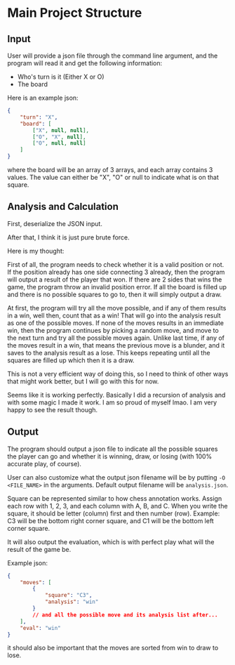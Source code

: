 # Main Project Structure

## Input

User will provide a json file through the command line argument, and the program will read it and
get the following information:

-   Who's turn is it (Either X or O)
-   The board

Here is an example json:

```json
{
    "turn": "X",
    "board": [
        ["X", null, null],
        ["O", "X", null],
        ["O", null, null]
    ]
}
```

where the board will be an array of 3 arrays, and each array contains 3 values. The value can either
be "X", "O" or null to indicate what is on that square.

## Analysis and Calculation

First, deserialize the JSON input.

After that, I think it is just pure brute force.

Here is my thought:

First of all, the program needs to check whether it is a valid position or not. If the position
already has one side connecting 3 already, then the program will output a result of the player that
won. If there are 2 sides that wins the game, the program throw an invalid position error. If all
the board is filled up and there is no possible squares to go to, then it will simply output a draw.

At first, the program will try all the move possible, and if any of them results in a win, well
then, count that as a win! That will go into the analysis result as one of the possible moves. If
none of the moves results in an immediate win, then the program continues by picking a random move,
and move to the next turn and try all the possible moves again. Unlike last time, if any of the
moves result in a win, that means the previous move is a blunder, and it saves to the analysis
result as a lose. This keeps repeating until all the squares are filled up which then it is a draw.

This is not a very efficient way of doing this, so I need to think of other ways that might work
better, but I will go with this for now.

Seems like it is working perfectly. Basically I did a recursion of analysis and with some magic I made it work. I am so proud of myself lmao. I am very happy to see the result though.

## Output

The program should output a json file to indicate all the possible squares the player can go and
whether it is winning, draw, or losing (with 100% accurate play, of course).

User can also customize what the output json filename will be by putting `-O <FILE_NAME>` in the
arguments. Default output filename will be `analysis.json`.

Square can be represented similar to how chess annotation works. Assign each row with 1, 2, 3, and
each column with A, B, and C. When you write the square, it should be letter (column) first and then
number (row). Example: C3 will be the bottom right corner square, and C1 will be the bottom left
corner square.

It will also output the evaluation, which is with perfect play what will the result of the game be.

Example json:

```json
{
    "moves": [
        {
            "square": "C3",
            "analysis": "win"
        }
        // and all the possible move and its analysis list after...
    ],
    "eval": "win"
}
```

it should also be important that the moves are sorted from win to draw to lose.
